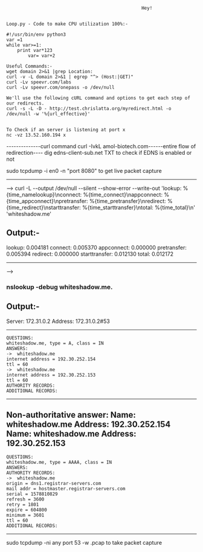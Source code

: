                                                       Hey!


	Loop.py - Code to make CPU utilization 100%:- 

	#!/usr/bin/env python3
	var =1
	while var>=1:
		print var*123
 	        var= var+2

	Useful Commands:-
	wget domain 2>&1 |grep Location:
	curl -v -L domain 2>&1 | egrep "^> (Host:|GET)"
	curl -Lv speevr.com/labs
	curl -Lv speevr.com/onepass -o /dev/null
	
	We'll use the following cURL command and options to get each step of our redirects.
	curl -s -L -D - http://test.chrislatta.org/myredirect.html -o /dev/null -w '%{url_effective}'


	To Check if an server is listening at port x
	nc -vz 13.52.160.194 x



--------------curl command curl -IvkL amol-biotech.com------entire flow of redirection----
		dig  edns-client-sub.net TXT to check if EDNS is enabled or not
		
sudo tcpdump -i en0 -n "port 8080" to get live packet capture

----------------------------------------------------------------------------------------------------
-->  curl -L --output /dev/null --silent --show-error --write-out 'lookup:        %{time_namelookup}\nconnect:       %{time_connect}\nappconnect:    %{time_appconnect}\npretransfer:   %{time_pretransfer}\nredirect:      %{time_redirect}\nstarttransfer: %{time_starttransfer}\ntotal:         %{time_total}\n' 'whiteshadow.me'

Output:-
---------
lookup:        0.004181
connect:       0.005370
appconnect:    0.000000
pretransfer:   0.005394
redirect:      0.000000
starttransfer: 0.012130
total:         0.012172

----------------------------------------------------------------------------------------------------
--><h3>nslookup -debug whiteshadow.me. </h3>

Output:-
--------
Server:		172.31.0.2
Address:	172.31.0.2#53

------------
    QUESTIONS:
	whiteshadow.me, type = A, class = IN
    ANSWERS:
    ->  whiteshadow.me
	internet address = 192.30.252.154
	ttl = 60
    ->  whiteshadow.me
	internet address = 192.30.252.153
	ttl = 60
    AUTHORITY RECORDS:
    ADDITIONAL RECORDS:
------------
Non-authoritative answer:
Name:	whiteshadow.me
Address: 192.30.252.154
Name:	whiteshadow.me
Address: 192.30.252.153
------------
    QUESTIONS:
	whiteshadow.me, type = AAAA, class = IN
    ANSWERS:
    AUTHORITY RECORDS:
    ->  whiteshadow.me
	origin = dns1.registrar-servers.com
	mail addr = hostmaster.registrar-servers.com
	serial = 1578810829
	refresh = 3600
	retry = 1801
	expire = 604800
	minimum = 3601
	ttl = 60
    ADDITIONAL RECORDS:
------------



sudo tcpdump -ni any port 53 -w <FILENAME>.pcap to take packet capture
